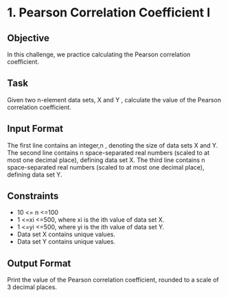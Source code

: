 # 1. Pearson Correlation Coefficient I


<h2>Objective</h2>
In this challenge, we practice calculating the Pearson correlation coefficient.

<h2>Task</h2>
Given two n-element data sets, X and Y , calculate the value of the Pearson correlation coefficient.
<h2>Input Format</h2>

The first line contains an integer,n , denoting the size of data sets X and Y.
The second line contains n space-separated real numbers (scaled to at most one decimal place), defining data set X.
The third line contains n space-separated real numbers (scaled to at most one decimal place), defining data set Y.

<h2>Constraints</h2>
<ul>
  <li> 10 <= n <=100</li>
  <li> 1 <=xi <=500, where xi is the ith value of data set X.
  <li> 1 <=yi <=500, where yi is the ith value of data set Y.
  <li>Data set X contains unique values.
  <li>Data set Y contains unique values.
</ul>
<h2>Output Format</h2>

Print the value of the Pearson correlation coefficient, rounded to a scale of 3 decimal places.
